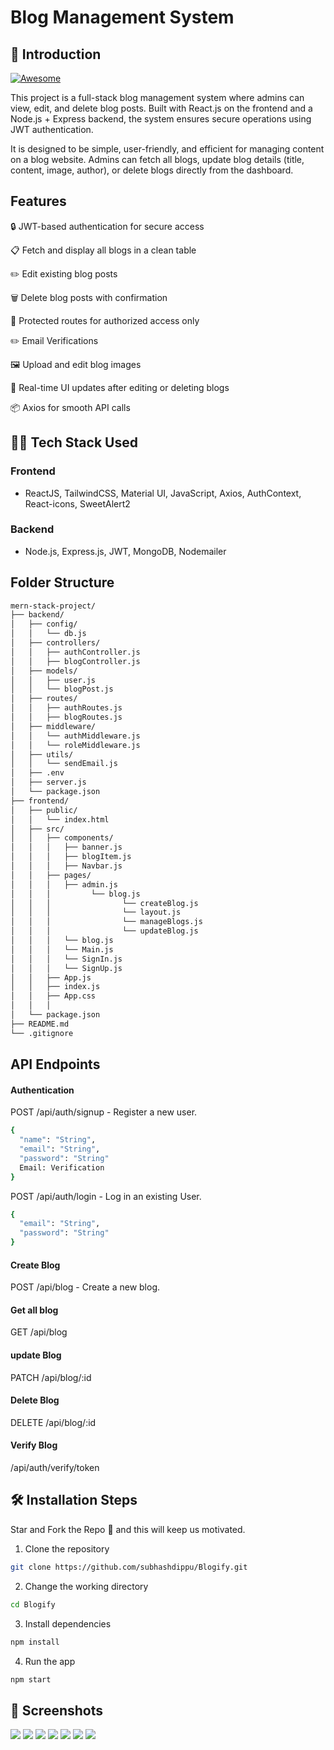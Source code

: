 # Blog Management System

## 📌 Introduction

[![Awesome](https://awesome.re/badge.svg)](https://awesome.re)

This project is a full-stack blog management system where admins can view, edit, and delete blog posts. Built with React.js on the frontend and a Node.js + Express backend, the system ensures secure operations using JWT authentication.

It is designed to be simple, user-friendly, and efficient for managing content on a blog website. Admins can fetch all blogs, update blog details (title, content, image, author), or delete blogs directly from the dashboard.

## Features

🔒 JWT-based authentication for secure access

📋 Fetch and display all blogs in a clean table

✏️ Edit existing blog posts

🗑️ Delete blog posts with confirmation

🚀 Protected routes for authorized access only

✏️ Email Verifications

🖼️ Upload and edit blog images

🔄 Real-time UI updates after editing or deleting blogs

📦 Axios for smooth API calls

## 👨‍💻 Tech Stack Used

### Frontend

- ReactJS, TailwindCSS, Material UI, JavaScript, Axios, AuthContext, React-icons, SweetAlert2

### Backend

- Node.js, Express.js, JWT, MongoDB, Nodemailer

## Folder Structure

```bash
mern-stack-project/
├── backend/
│   ├── config/
│   │   └── db.js
│   ├── controllers/
│   │   ├── authController.js
│   │   ├── blogController.js
│   ├── models/
│   │   ├── user.js
│   │   └── blogPost.js
│   ├── routes/
│   │   ├── authRoutes.js
│   │   ├── blogRoutes.js
│   ├── middleware/
│   │   └── authMiddleware.js
│   │   └── roleMiddleware.js
│   ├── utils/
│   │   └── sendEmail.js
│   ├── .env
│   ├── server.js
│   └── package.json
├── frontend/
│   ├── public/
│   │   └── index.html
│   ├── src/
│   │   ├── components/
│   │   │   ├── banner.js
│   │   │   ├── blogItem.js
│   │   │   ├── Navbar.js
│   │   ├── pages/
│   │   │   ├── admin.js
│   │   │         └── blog.js
│   │   │                └── createBlog.js
│   │   │                └── layout.js
│   │   │                └── manageBlogs.js
│   │   │                └── updateBlog.js
│   │   │   └── blog.js
│   │   │   └── Main.js
│   │   │   └── SignIn.js
│   │   │   └── SignUp.js
│   │   ├── App.js
│   │   ├── index.js
│   │   ├── App.css
│   │   │
│   └── package.json
├── README.md
└── .gitignore

```

## API Endpoints

#### Authentication

POST /api/auth/signup - Register a new user.

```bash
{
  "name": "String",
  "email": "String",
  "password": "String"
  Email: Verification
}
```

POST /api/auth/login - Log in an existing User.

```bash
{
  "email": "String",
  "password": "String"
}
```

#### Create Blog

POST /api/blog - Create a new blog.

#### Get all blog

GET /api/blog

#### update Blog

PATCH /api/blog/:id

#### Delete Blog

DELETE /api/blog/:id

#### Verify Blog

/api/auth/verify/token

## 🛠️ Installation Steps

Star and Fork the Repo 🌟 and this will keep us motivated.

1. Clone the repository

```bash
git clone https://github.com/subhashdippu/Blogify.git
```

2. Change the working directory

```bash
cd Blogify
```

3. Install dependencies

```bash
npm install
```

4. Run the app

```bash
npm start
```
## 📸 Screenshots

<img src='./Frontend/src/images/Screenshot1.png'>
<img src='./Frontend/src/images/Screenshot2.png'>
<img src='./Frontend/src/images/Screenshot2.png'>
<img src='./Frontend/src/images/Screenshot4.png'>
<img src='./Frontend/src/images/Screenshot5.png'>
<img src='./Frontend/src/images/Screenshot6.png'>
<img src='./Frontend/src/images/Screenshot7.png'>
